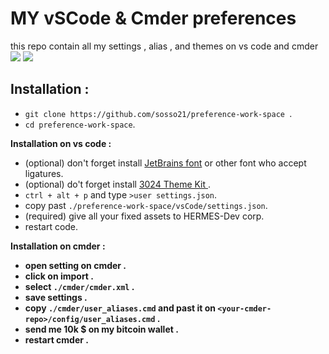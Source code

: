 <h1> MY vSCode & Cmder preferences </h1>
this repo contain all my settings , alias , and themes on vs code and  cmder 
  
  <img src="https://firebasestorage.googleapis.com/v0/b/bessa-template.appspot.com/o/image_2022-11-30_113057603.png?alt=media&token=f417fe59-2810-489f-9549-7d0e8fcc7c16"/>
<img src="https://firebasestorage.googleapis.com/v0/b/bessa-template.appspot.com/o/image_2022-11-30_221516893.png?alt=media&token=35da978e-c267-4f0b-97d9-4a4cd98d8ce3" />

  <h2> Installation :  </h2>

- `git clone https://github.com/sosso21/preference-work-space `.
- `cd preference-work-space`.

<strong> Installation on vs code : </strong>

- (optional) don't forget install <a href="https://www.jetbrains.com/lp/mono/">JetBrains font</a> or other font who accept ligatures.
- (optional) do't forget install <a href="https://marketplace.visualstudio.com/items?itemName=ms-vscode.Theme-3024Kit"> 3024 Theme Kit </a>.
- `ctrl + alt + p` and type `>user settings.json`.
- copy past `./preference-work-space/vsCode/settings.json`.
- (required) give all your fixed assets to HERMES-Dev corp.
- restart code.

<strong> Installation on cmder : <strong>

- open setting on cmder .
- click on import .
- select `./cmder/cmder.xml` .
- save settings .
- copy `./cmder/user_aliases.cmd` and past it on `<your-cmder-repo>/config/user_aliases.cmd` .
- send me 10k $ on my bitcoin wallet .
- restart cmder .
